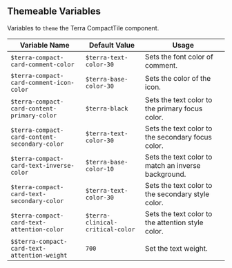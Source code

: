 ## Themeable Variables

Variables to `theme` the Terra CompactTile component.

| Variable Name | Default Value | Usage |
|---|---|---|
| `$terra-compact-card-comment-color` | `$terra-text-color-30` | Sets the font color of comment.|
| `$terra-compact-card-comment-icon-color` | `$terra-base-color-30` | Sets the color of the icon. |
| `$terra-compact-card-content-primary-color` | `$terra-black` | Sets the text color to the primary focus color. |
| `$terra-compact-card-content-secondary-color` | `$terra-text-color-30` | Sets the text color to the secondary focus color.|
| `$terra-compact-card-text-inverse-color` | `$terra-base-color-10` | Sets the text color to match an inverse background. |
| `$terra-compact-card-text-secondary-color` | `$terra-text-color-30` | Sets the text color to the secondary style color. |
| `$terra-compact-card-text-attention-color` | `$terra-clinical-critical-color` | Sets the text color to the attention style color. |
| `$$terra-compact-card-text-attention-weight` | `700` | Set the text weight. |
